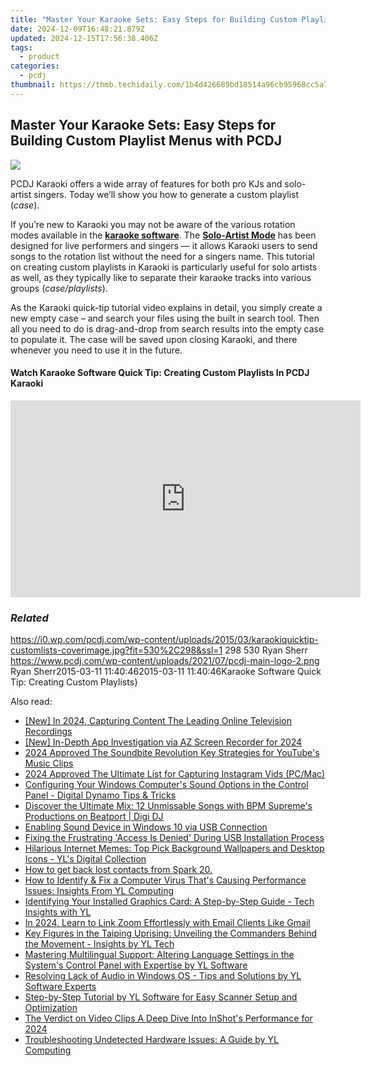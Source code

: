 ```yaml
---
title: "Master Your Karaoke Sets: Easy Steps for Building Custom Playlist Menus with PCDJ"
date: 2024-12-09T16:48:21.879Z
updated: 2024-12-15T17:56:38.406Z
tags:
  - product
categories:
  - pcdj
thumbnail: https://thmb.techidaily.com/1b4d426689bd18514a96cb95968cc5a755b1ea7a22bc00e9feef5b8e8bfa78d1.jpg
---
```


## Master Your Karaoke Sets: Easy Steps for Building Custom Playlist Menus with PCDJ

[![](https://i0.wp.com/pcdj.com/wp-content/uploads/2015/03/karaokiquicktip-customlists-coverimage.jpg?resize=530%2C298&ssl=1)](https://i0.wp.com/pcdj.com/wp-content/uploads/2015/03/karaokiquicktip-customlists-coverimage.jpg?fit=530%2C298&ssl=1 "karaokiquicktip-customlists-coverimage")

PCDJ Karaoki offers a wide array of features for both pro KJs and solo-artist singers. Today we’ll show you how to generate a custom playlist (_case_).

If you’re new to Karaoki you may not be aware of the various rotation modes available in the **[karaoke software](https://tools.techidaily.com/pcdj/products/)**. The **[Solo-Artist Mode](https://tools.techidaily.com/pcdj/products/)** has been designed for live performers and singers — it allows Karaoki users to send songs to the rotation list without the need for a singers name. This tutorial on creating custom playlists in Karaoki is particularly useful for solo artists as well, as they typically like to separate their karaoke tracks into various groups (_case/playlists_).

As the Karaoki quick-tip tutorial video explains in detail, you simply create a new empty case – and search your files using the built in search tool. Then all you need to do is drag-and-drop from search results into the empty case to populate it. The case will be saved upon closing Karaoki, and there whenever you need to use it in the future.

#### Watch Karaoke Software Quick Tip: Creating Custom Playlists In PCDJ Karaoki

<!-- affiliate ads begin -->
<iframe width="560" height="315" src="https://www.youtube.com/embed/XoC2TGp1PLY?si=iH9xs76NhWn4pP-E" title="YouTube video player" frameborder="0" allow="accelerometer; autoplay; clipboard-write; encrypted-media; gyroscope; picture-in-picture; web-share" referrerpolicy="strict-origin-when-cross-origin" allowfullscreen></iframe>
<!-- affiliate ads end -->

### _Related_

https://i0.wp.com/pcdj.com/wp-content/uploads/2015/03/karaokiquicktip-customlists-coverimage.jpg?fit=530%2C298&ssl=1 298 530 Ryan Sherr https://www.pcdj.com/wp-content/uploads/2021/07/pcdj-main-logo-2.png Ryan Sherr2015-03-11 11:40:462015-03-11 11:40:46Karaoke Software Quick Tip: Creating Custom Playlists}

<ins class="adsbygoogle"
     style="display:block"
     data-ad-format="autorelaxed"
     data-ad-client="ca-pub-7571918770474297"
     data-ad-slot="1223367746"></ins>

<ins class="adsbygoogle"
     style="display:block"
     data-ad-client="ca-pub-7571918770474297"
     data-ad-slot="8358498916"
     data-ad-format="auto"
     data-full-width-responsive="true"></ins>

<span class="atpl-alsoreadstyle">Also read:</span>
<div><ul>
<li><a href="https://screen-sharing-recording.techidaily.com/new-in-2024-capturing-content-the-leading-online-television-recordings/"><u>[New] In 2024, Capturing Content The Leading Online Television Recordings</u></a></li>
<li><a href="https://desktop-recording.techidaily.com/new-in-depth-app-investigation-via-az-screen-recorder-for-2024/"><u>[New] In-Depth App Investigation via AZ Screen Recorder for 2024</u></a></li>
<li><a href="https://youtube-sure.techidaily.com/approved-the-soundbite-revolution-key-strategies-for-youtubes-music-clips/"><u>2024 Approved The Soundbite Revolution Key Strategies for YouTube's Music Clips</u></a></li>
<li><a href="https://instagram-video-files.techidaily.com/2024-approved-the-ultimate-list-for-capturing-instagram-vids-pcmac/"><u>2024 Approved The Ultimate List for Capturing Instagram Vids (PC/Mac)</u></a></li>
<li><a href="https://discover-amazing.techidaily.com/configuring-your-windows-computers-sound-options-in-the-control-panel-digital-dynamo-tips-and-tricks/"><u>Configuring Your Windows Computer's Sound Options in the Control Panel - Digital Dynamo Tips & Tricks</u></a></li>
<li><a href="https://discover-exceptional.techidaily.com/discover-the-ultimate-mix-12-unmissable-songs-with-bpm-supremes-productions-on-beatport-digi-dj/"><u>Discover the Ultimate Mix: 12 Unmissable Songs with BPM Supreme's Productions on Beatport | Digi DJ</u></a></li>
<li><a href="https://driver-error.techidaily.com/enabling-sound-device-in-windows-10-via-usb-connection/"><u>Enabling Sound Device in Windows 10 via USB Connection</u></a></li>
<li><a href="https://driver-error.techidaily.com/fixing-the-frustrating-access-is-denied-during-usb-installation-process/"><u>Fixing the Frustrating 'Access Is Denied' During USB Installation Process</u></a></li>
<li><a href="https://discover-amazing.techidaily.com/hilarious-internet-memes-top-pick-background-wallpapers-and-desktop-icons-yls-digital-collection/"><u>Hilarious Internet Memes: Top Pick Background Wallpapers and Desktop Icons - YL's Digital Collection</u></a></li>
<li><a href="https://blog-min.techidaily.com/how-to-get-back-lost-contacts-from-spark-20-by-fonelab-android-recover-contacts/"><u>How to get back lost contacts from Spark 20.</u></a></li>
<li><a href="https://discover-amazing.techidaily.com/how-to-identify-and-fix-a-computer-virus-thats-causing-performance-issues-insights-from-yl-computing/"><u>How to Identify & Fix a Computer Virus That's Causing Performance Issues: Insights From YL Computing</u></a></li>
<li><a href="https://discover-amazing.techidaily.com/identifying-your-installed-graphics-card-a-step-by-step-guide-tech-insights-with-yl/"><u>Identifying Your Installed Graphics Card: A Step-by-Step Guide - Tech Insights with YL</u></a></li>
<li><a href="https://extra-approaches.techidaily.com/in-2024-learn-to-link-zoom-effortlessly-with-email-clients-like-gmail/"><u>In 2024, Learn to Link Zoom Effortlessly with Email Clients Like Gmail</u></a></li>
<li><a href="https://discover-amazing.techidaily.com/key-figures-in-the-taiping-uprising-unveiling-the-commanders-behind-the-movement-insights-by-yl-tech/"><u>Key Figures in the Taiping Uprising: Unveiling the Commanders Behind the Movement - Insights by YL Tech</u></a></li>
<li><a href="https://discover-amazing.techidaily.com/mastering-multilingual-support-altering-language-settings-in-the-systems-control-panel-with-expertise-by-yl-software/"><u>Mastering Multilingual Support: Altering Language Settings in the System's Control Panel with Expertise by YL Software</u></a></li>
<li><a href="https://discover-amazing.techidaily.com/resolving-lack-of-audio-in-windows-os-tips-and-solutions-by-yl-software-experts/"><u>Resolving Lack of Audio in Windows OS - Tips and Solutions by YL Software Experts</u></a></li>
<li><a href="https://discover-amazing.techidaily.com/step-by-step-tutorial-by-yl-software-for-easy-scanner-setup-and-optimization/"><u>Step-by-Step Tutorial by YL Software for Easy Scanner Setup and Optimization</u></a></li>
<li><a href="https://some-approaches.techidaily.com/the-verdict-on-video-clips-a-deep-dive-into-inshots-performance-for-2024/"><u>The Verdict on Video Clips A Deep Dive Into InShot's Performance for 2024</u></a></li>
<li><a href="https://discover-amazing.techidaily.com/troubleshooting-undetected-hardware-issues-a-guide-by-yl-computing/"><u>Troubleshooting Undetected Hardware Issues: A Guide by YL Computing</u></a></li>
</ul></div>

